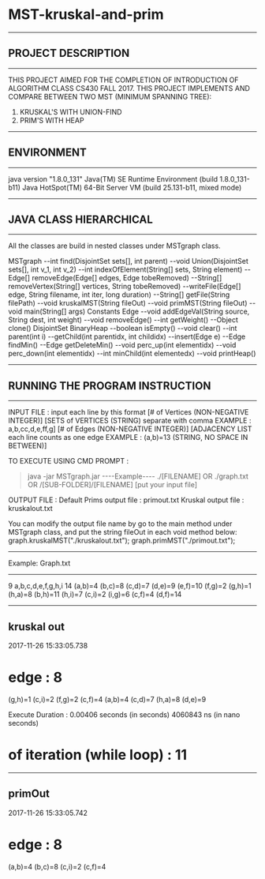 # MST-kruskal-and-prim

-------------------------------------
## PROJECT DESCRIPTION
-------------------------------------
THIS PROJECT AIMED FOR THE COMPLETION OF INTRODUCTION OF ALGORITHM CLASS CS430 FALL 2017.
THIS PROJECT IMPLEMENTS AND COMPARE BETWEEN TWO MST (MINIMUM SPANNING TREE):
   1. KRUSKAL'S WITH UNION-FIND
   2. PRIM'S WITH HEAP

------------------------------------
## ENVIRONMENT
------------------------------------
java version "1.8.0_131"
Java(TM) SE Runtime Environment (build 1.8.0_131-b11)
Java HotSpot(TM) 64-Bit Server VM (build 25.131-b11, mixed mode)

-----------------------------------
## JAVA CLASS HIERARCHICAL
-----------------------------------
All the classes are build in nested classes under MSTgraph class. 

MSTgraph
--int find(DisjointSet sets[], int parent)
--void Union(DisjointSet sets[], int v_1, int v_2)
--int indexOfElement(String[] sets, String element)
--Edge[] removeEdge(Edge[] edges, Edge tobeRemoved)
--String[] removeVertex(String[] vertices, String tobeRemoved)
--writeFile(Edge[] edge, String filename, int iter, long duration)
--String[] getFile(String filePath)
--void kruskalMST(String fileOut)
--void primMST(String fileOut)
--void main(String[] args)
Constants
Edge
--void addEdgeVal(String source, String dest, int weight)
--void removeEdge()
--int getWeight()
--Object clone()
DisjointSet
BinaryHeap
--boolean isEmpty()
--void clear()
--int parent(int i)
--getChild(int parentidx, int childidx)
--insert(Edge e)
--Edge findMin()
--Edge getDeleteMin()
--void perc_up(int elementidx)
--void perc_down(int elementidx)
--int minChild(int elementedx)
--void printHeap()

------------------------------------------------
## RUNNING THE PROGRAM INSTRUCTION
------------------------------------------------
INPUT FILE : input each line by this format
[# of Vertices (NON-NEGATIVE INTEGER)]
[SETS of VERTICES (STRING) separate with comma EXAMPLE : a,b,cc,d,e,ff,g]
[# of Edges (NON-NEGATIVE INTEGER)]
[ADJACENCY LIST each line counts as one edge EXAMPLE : (a,b)=13 (STRING, NO SPACE IN BETWEEN)]

TO EXECUTE USING CMD PROMPT :
> java -jar MSTgraph.jar
> ----Example----
> ./[FILENAME] OR ./graph.txt OR /[SUB-FOLDER]/[FILENAME]
> [put your input file]

OUTPUT FILE : Default
Prims output file : primout.txt
Kruskal output file : kruskalout.txt

You can modify the output file name by go to the main method under MSTgraph class, and put the string fileOut in each void method below:
graph.kruskalMST("./kruskalout.txt");
graph.primMST("./primout.txt");


-----------------------------------------------------------



Example:
Graph.txt
____________________________________
9
a,b,c,d,e,f,g,h,i
14
(a,b)=4
(b,c)=8
(c,d)=7
(d,e)=9
(e,f)=10
(f,g)=2
(g,h)=1
(h,a)=8
(b,h)=11
(h,i)=7
(c,i)=2
(i,g)=6
(c,f)=4
(d,f)=14
____________________________________

kruskal out
------------------------------------
2017-11-26 15:33:05.738

# edge : 8 
(g,h)=1
(c,i)=2
(f,g)=2
(c,f)=4
(a,b)=4
(c,d)=7
(h,a)=8
(d,e)=9

Execute Duration : 
0.00406 seconds (in seconds)
4060843 ns (in nano seconds)
# of iteration (while loop) : 11

------------------------------------
primOut
------------------------------------
2017-11-26 15:33:05.742

# edge : 8 
(a,b)=4
(b,c)=8
(c,i)=2
(c,f)=4
